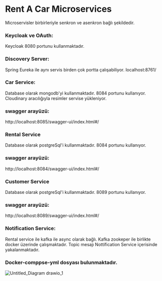 # Rent A Car Microservices

Microservisler birbirleriyle senkron ve asenkron bağlı şekildedir.

### Keycloak ve OAuth:
Keycloak 8080 portunu kullanmaktadır.

### Discovery Server:
Spring Eureka ile aynı servis birden çok portta çalışabiliyor.
localhost:8761/

### Car Service:
Database olarak mongodb'yi kullanmaktadır. 8084 portunu kullanıyor. Cloudinary aracılığıyla resimler servise yükleniyor. 
### swagger arayüzü:
http://localhost:8085/swagger-ui/index.html#/

### Rental Service
Database olarak postgreSql'i kullanmaktadır. 8084 portunu kullanıyor.
### swagger arayüzü:
http://localhost:8084/swagger-ui/index.html#/

### Customer Service
Database olarak postgreSql'i kullanmaktadır. 8089 portunu kullanıyor.
### swagger arayüzü:
http://localhost:8089/swagger-ui/index.html#/

### Notification Service: 
Rental service ile kafka ile async olarak bağlı. Kafka zookeper ile birlikte docker üzerinde çalışmaktadır. 
Topic mesajı Nottification Service içerisinde yakalanmaktadır.

### Docker-comppse-yml dosyası bulunmaktadır.

![Untitled_Diagram drawio_1](https://github.com/ahmetcansahinn/TurkcellRentACarProject/assets/143426701/ea9343a0-cb9b-4204-a230-0c3e0a6acac8)



